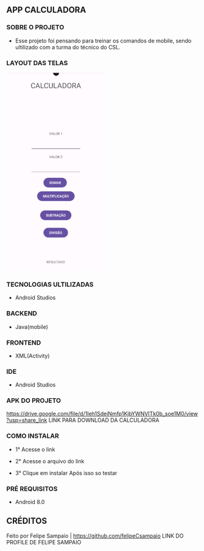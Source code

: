 ## APP CALCULADORA

### SOBRE O PROJETO
- Esse projeto foi pensando para treinar os comandos de mobile, sendo ultilizado com a turma do técnico do CSL.

### LAYOUT DAS TELAS
![Tela 1](tela_inicial.png)

### TECNOLOGIAS ULTILIZADAS
- Android Studios

### BACKEND
- Java(mobile)

### FRONTEND
- XML(Activity)

### IDE
- Android Studios

### APK DO PROJETO
https://drive.google.com/file/d/1Ieh1SdeiNmfp1KjbYWNVITk0b_soe1M0/view?usp=share_link LINK PARA DOWNLOAD DA CALCULADORA

### COMO INSTALAR
- 1° Acesse o link
  
- 2° Acesse o arquivo do link

- 3° Clique em instalar
Após isso so testar

### PRÉ REQUISITOS
- Android 8.0

## CRÉDITOS
Feito por Felipe Sampaio  | 
https://github.com/felipeCsampaio LINK DO PROFILE DE FELIPE SAMPAIO
